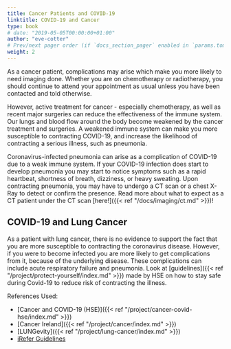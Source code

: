 ```yaml
---
title: Cancer Patients and COVID-19
linktitle: COVID-19 and Cancer
type: book
# date: "2019-05-05T00:00:00+01:00"
author: "eve-cotter"
# Prev/next pager order (if `docs_section_pager` enabled in `params.toml`)
weight: 2
---
```


As a cancer patient, complications may arise which make you more likely to need imaging done. Whether you are on chemotherapy or radiotherapy, you should continue to attend your appointment as usual unless you have been contacted and told otherwise.

However, active treatment for cancer - especially chemotherapy, as well as recent major surgeries can reduce the effectiveness of the immune system. Our lungs and blood flow around the body become weakened by the cancer treatment and surgeries. A weakened immune system can make you more susceptible to contracting COVID-19, and increase the likelihood of contracting a serious illness, such as pneumonia.

Coronavirus-infected pneumonia can arise as a complication of COVID-19 due to a weak immune system. If your COVID-19 infection does start to develop pneumonia you may start to notice symptoms such as a rapid heartbeat, shortness of breath, dizziness, or heavy sweating. Upon contracting pneumonia, you may have to undergo a CT scan or a chest X-Ray to detect or confirm the presence. Read more about what to expect as a CT patient under the CT scan [here!]({{< ref "/docs/imaging/ct.md" >}})!

## COVID-19 and Lung Cancer

As a patient with lung cancer, there is no evidence to support the fact that you are more susceptible to contracting the coronavirus disease. However, if you were to become infected you are more likely to get complications from it, because of the underlying disease. These complications can include acute respiratory failure and pneumonia. Look at [guidelines]({{< ref "/project/protect-yourself/index.md" >}}) made by HSE on how to stay safe during Covid-19 to reduce risk of contracting the illness. 

References Used:

* [Cancer and COVID-19 (HSE)]({{< ref "/project/cancer-covid-hse/index.md" >}})
* [Cancer Ireland]({{< ref "/project/cancer/index.md" >}})
* [LUNGevity]({{< ref "/project/lung-cancer/index.md" >}})
* [iRefer Guidelines](https://www.irefer.org.uk/)
